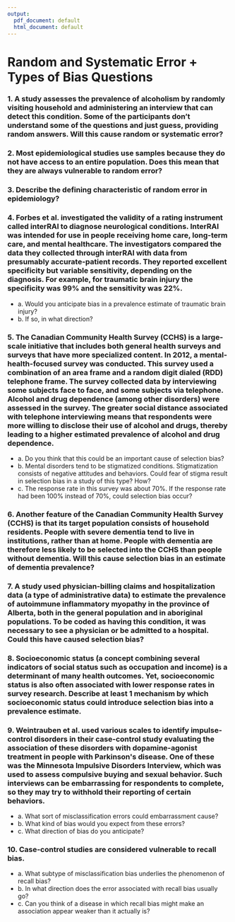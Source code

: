 ```yaml
---
output:
  pdf_document: default
  html_document: default
---
```

# Random and Systematic Error + Types of Bias Questions

### 1. A study assesses the prevalence of alcoholism by randomly visiting household and administering an interview that can detect this condition. Some of the participants don’t understand some of the questions and just guess, providing random answers. Will this cause random or systematic error?

### 2. Most epidemiological studies use samples because they do not have access to an entire population. Does this mean that they are always vulnerable to random error?

### 3. Describe the defining characteristic of random error in epidemiology?

### 4. Forbes et al. investigated the validity of a rating instrument called interRAI to diagnose neurological conditions. InterRAI was intended for use in people receiving home care, long-term care, and mental healthcare. The investigators compared the data they collected through interRAI with data from presumably accurate-patient records. They reported excellent specificity but variable sensitivity, depending on the diagnosis. For example, for traumatic brain injury the specificity was 99% and the sensitivity was 22%.
  * a. Would you anticipate bias in a prevalence estimate of traumatic brain injury?
  * b. If so, in what direction?

### 5. The Canadian Community Health Survey (CCHS) is a large-scale initiative that includes both general health surveys and surveys that have more specialized content. In 2012, a mental-health-focused survey was conducted. This survey used a combination of an area frame and a random digit dialed (RDD) telephone frame. The survey collected data by interviewing some subjects face to face, and some subjects via telephone. Alcohol and drug dependence (among other disorders) were assessed in the survey. The greater social distance associated with telephone interviewing means that respondents were more willing to disclose their use of alcohol and drugs, thereby leading to a higher estimated prevalence of alcohol and drug dependence.
  * a. Do you think that this could be an important cause of selection bias?
  * b. Mental disorders tend to be stigmatized conditions. Stigmatization consists of negative attitudes and behaviors. Could fear of stigma result in selection bias in a study of this type? How?
  * c. The response rate in this survey was about 70%. If the response rate had been 100% instead of 70%, could selection bias occur?

### 6. Another feature of the Canadian Community Health Survey (CCHS) is that its target population consists of household residents. People with severe dementia tend to live in institutions, rather than at home. People with dementia are therefore less likely to be selected into the CCHS than people without dementia. Will this cause selection bias in an estimate of dementia prevalence?

### 7. A study used physician-billing claims and hospitalization data (a type of administrative data) to estimate the prevalence of autoimmune inflammatory myopathy in the province of Alberta, both in the general population and in aboriginal populations. To be coded as having this condition, it was necessary to see a physician or be admitted to a hospital. Could this have caused selection bias?

### 8. Socioeconomic status (a concept combining several indicators of social status such as occupation and income) is a determinant of many health outcomes. Yet, socioeconomic status is also often associated with lower response rates in survey research. Describe at least 1 mechanism by which socioeconomic status could introduce selection bias into a prevalence estimate.

### 9. Weintrauben et al. used various scales to identify impulse-control disorders in their case-control study evaluating the association of these disorders with dopamine-agonist treatment in people with Parkinson's disease. One of these was the Minnesota Impulsive Disorders Interview, which was used to assess compulsive buying and sexual behavior. Such interviews can be embarrassing for respondents to complete, so they may try to withhold their reporting of certain behaviors.
  * a. What sort of misclassification errors could embarrassment cause?
  * b. What kind of bias would you expect from these errors?
  * c. What direction of bias do you anticipate?

### 10. Case-control studies are considered vulnerable to recall bias.
  * a. What subtype of misclassification bias underlies the phenomenon of recall bias?
  * b. In what direction does the error associated with recall bias usually go?
  * c. Can you think of a disease in which recall bias might make an association appear weaker than it actually is?